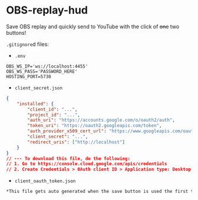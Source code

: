 # OBS-replay-hud
Save OBS replay and quickly send to YouTube with the click of ~~one~~ two buttons!

`.gitignore`d files:
- `.env`
```env
OBS_WS_IP='ws://localhost:4455'
OBS_WS_PASS='PASSWORD_HERE'
HOSTING_PORT=5730
```

- `client_secret.json`
```json
{
    "installed": {
        "client_id": "...",
        "project_id": "...",
        "auth_uri": "https://accounts.google.com/o/oauth2/auth",
        "token_uri": "https://oauth2.googleapis.com/token",
        "auth_provider_x509_cert_url": "https://www.googleapis.com/oauth2/v1/certs",
        "client_secret": "...",
        "redirect_uris": ["http://localhost"]
    }
}
// --- To download this file, do the following:
// 1. Go to https://console.cloud.google.com/apis/credentials
// 2. Create Credentials > OAuth client ID > Application type: Desktop app
```

- `client_oauth_token.json`
```md
*This file gets auto generated when the save button is used the first time and user logs into YouTube Channel*
```